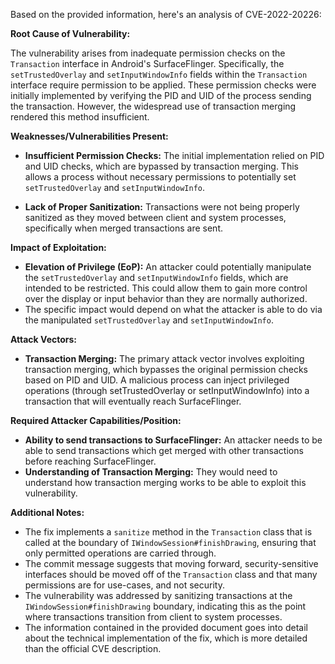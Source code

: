 Based on the provided information, here's an analysis of CVE-2022-20226:

**Root Cause of Vulnerability:**

The vulnerability arises from inadequate permission checks on the `Transaction` interface in Android's SurfaceFlinger. Specifically, the `setTrustedOverlay` and `setInputWindowInfo` fields within the `Transaction` interface require permission to be applied. These permission checks were initially implemented by verifying the PID and UID of the process sending the transaction. However, the widespread use of transaction merging rendered this method insufficient.

**Weaknesses/Vulnerabilities Present:**

*   **Insufficient Permission Checks:**  The initial implementation relied on PID and UID checks, which are bypassed by transaction merging. This allows a process without necessary permissions to potentially set `setTrustedOverlay` and `setInputWindowInfo`.

*   **Lack of Proper Sanitization:** Transactions were not being properly sanitized as they moved between client and system processes, specifically when merged transactions are sent.

**Impact of Exploitation:**

*   **Elevation of Privilege (EoP):** An attacker could potentially manipulate the `setTrustedOverlay` and `setInputWindowInfo` fields, which are intended to be restricted. This could allow them to gain more control over the display or input behavior than they are normally authorized.
* The specific impact would depend on what the attacker is able to do via the manipulated `setTrustedOverlay` and `setInputWindowInfo`.

**Attack Vectors:**

*   **Transaction Merging:** The primary attack vector involves exploiting transaction merging, which bypasses the original permission checks based on PID and UID. A malicious process can inject privileged operations (through setTrustedOverlay or setInputWindowInfo) into a transaction that will eventually reach SurfaceFlinger.

**Required Attacker Capabilities/Position:**

*   **Ability to send transactions to SurfaceFlinger:** An attacker needs to be able to send transactions which get merged with other transactions before reaching SurfaceFlinger.
*   **Understanding of Transaction Merging:** They would need to understand how transaction merging works to be able to exploit this vulnerability.

**Additional Notes:**
*   The fix implements a `sanitize` method in the `Transaction` class that is called at the boundary of `IWindowSession#finishDrawing`, ensuring that only permitted operations are carried through.
*   The commit message suggests that moving forward, security-sensitive interfaces should be moved off of the `Transaction` class and that many permissions are for use-cases, and not security.
*   The vulnerability was addressed by sanitizing transactions at the `IWindowSession#finishDrawing` boundary, indicating this as the point where transactions transition from client to system processes.
*   The information contained in the provided document goes into detail about the technical implementation of the fix, which is more detailed than the official CVE description.